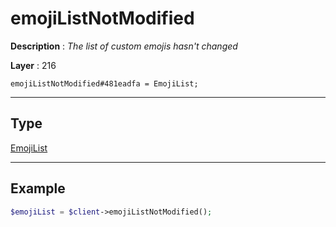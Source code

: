 # emojiListNotModified

**Description** : *The list of custom emojis hasn&#039;t changed*

**Layer** : 216

```tl
emojiListNotModified#481eadfa = EmojiList;
```

---

## Type

[EmojiList](type/EmojiList)

---

## Example

```php
$emojiList = $client->emojiListNotModified();
```